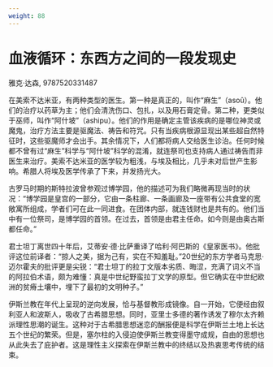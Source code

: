 ```yaml
---
weight: 88
---
```

# 血液循环：东西方之间的一段发现史

雅克·达森, 9787520331487

在美索不达米亚，有两种类型的医生。第一种是真正的，叫作“麻生”（asoû）。他们的治疗以药草为主；他们会清洗伤口、包扎，以及用石膏定骨。第二种，更类似于巫师，叫作“阿什坡”（ashipu）。他们的作用是确定主管该疾病的是哪位神灵或魔鬼，治疗方法主要是驱魔法、祷告和符咒。只有当疾病根源显现出某些超自然特征时，这些驱魔师才会出手。其余情况下，人们都将病人交给医生诊治。任何时候都不曾有过“麻生”科学与“阿什坡”科学的混淆，就连祭司也支持病人通过祷告而非医生来治疗。美索不达米亚的医学较为粗浅，与埃及相比，几乎未对后世产生影响。希腊人将埃及医学传承了下来，并发扬光大。

古罗马时期的斯特拉波曾参观过博学园，他的描述可为我们略微再现当时的状况：“博学园是皇宫的一部分，它由一条柱廊、一条画廊及一座带有公共食堂的宽敞寓所组成，学者们可在此一同进食。在团体内部，就连钱财也是共有的。他们当中有一位祭司，是博学园的首领。在过去，首领是由君主任命。如今则是由奥古斯都任命。”

君士坦丁离世四十年后，艾蒂安·德·比萨重译了哈利·阿巴斯的《皇家医书》。他批评这位前译者：“掠人之美，据为己有，实在不知羞耻。”20世纪的东方学者马克思·迈尔霍夫的批评更是尖锐：“君士坦丁的拉丁文版本劣质、晦涩，充满了词义不当的阿拉伯术语，颇为难懂：真是中世纪野蛮拉丁文学的原型。但它确实在中世纪欧洲的贫瘠土壤中，埋下了最初的文明种子。”

伊斯兰教在年代上呈现的逆向发展，恰与基督教形成镜像。自一开始，它便经由叙利亚人和波斯人，吸收了古希腊思想。同时，亚里士多德的著作诱发了穆尔太齐赖派理性思潮的诞生。这种对于古希腊思想迷恋的酬报便是科学在伊斯兰土地上长达五个世纪的繁荣。但是，塞尔柱的入侵迫使伊斯兰教变得墨守成规，自由的思想也从此失去了庇护者。这是理性主义探索在伊斯兰教中的终结以及热衷思考传统的结束。